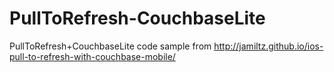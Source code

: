 # PullToRefresh-CouchbaseLite
PullToRefresh+CouchbaseLite code sample from http://jamiltz.github.io/ios-pull-to-refresh-with-couchbase-mobile/
